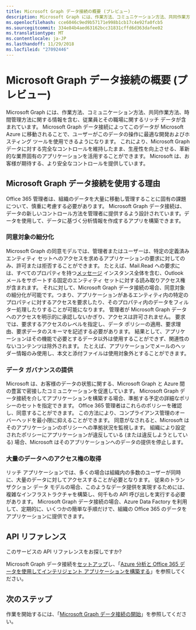 ```yaml
---
title: Microsoft Graph データ接続の概要 (プレビュー)
description: Microsoft Graph には、作業方法、コミュニケーション方法、共同作業方法、時間管理方法に関する情報を含む、従業員とその職場に関するリッチ データが含まれています。 Microsoft Graph データ接続によってこのデータが Microsoft Azure に移動されることで、ユーザーがこのデータの操作に最適な開発およびホスティング ツールを使用できるようになります。 これにより、Microsoft Graph データに対する完全なコントロールを維持したまま、生産性を向上させる、革新的な業界固有のアプリケーションを活用することができます。 Microsoft は、お客様が期待する、より安全なコントロールを提供しています。
ms.openlocfilehash: cce6046c9ed9b57171e998b1cb17c4e92fa0fcb5
ms.sourcegitcommit: 334e84b4aed63162bcc31831cffd6d363dafee02
ms.translationtype: MT
ms.contentlocale: ja-JP
ms.lasthandoff: 11/29/2018
ms.locfileid: "27092446"
---
```

# <a name="overview-of-microsoft-graph-data-connect-preview"></a>Microsoft Graph データ接続の概要 (プレビュー)
Microsoft Graph には、作業方法、コミュニケーション方法、共同作業方法、時間管理方法に関する情報を含む、従業員とその職場に関するリッチ データが含まれています。 Microsoft Graph データ接続によってこのデータが Microsoft Azure に移動されることで、ユーザーがこのデータの操作に最適な開発およびホスティング ツールを使用できるようになります。 これにより、Microsoft Graph データに対する完全なコントロールを維持したまま、生産性を向上させる、革新的な業界固有のアプリケーションを活用することができます。 Microsoft は、お客様が期待する、より安全なコントロールを提供しています。

## <a name="why-use-microsoft-graph-data-connect"></a>Microsoft Graph データ接続を使用する理由
Office 365 管理者は、組織のデータを大量に移動し管理することに固有の課題について、慎重に考慮する必要があります。 Microsoft Graph データ接続は、データの新しいコントロール方法を管理者に提供するよう設計されています。データを使用して、データに基づく分析情報を作成するアプリを構築できます。 

### <a name="enable-granular-consent"></a>同意対象の細分化

Microsoft Graph の同意モデルでは、管理者またはユーザーは、特定の定義済みエンティティ セットへのアクセスを求めるアプリケーションの要求に対してのみ、許可または拒否することができます。 たとえば、Mail.Read への要求には、すべてのプロパティを持つ[メッセージ](/graph/api/resources/message?view=graph-rest-1.0) インスタンス全体を含む、Outlook メールをサポートする固定のエンティティ セットに対する読み取りアクセス権が含まれます。 それに対して、Microsoft Graph データ接続の場合、同意対象の細分化が可能です。つまり、アプリケーションがあるエンティティ内の特定のプロパティに対するアクセスを要求したり、そのプロパティ内のデータをフィルター処理したりすることが可能になります。 管理者が Microsoft Graph データへのアクセスを明示的に承認しないかぎり、アクセスは許可されません。 要求では、要求するアクセスのレベルを指定し、データ ポリシーの適用、要求理由、要求データのスキーマを記述する必要があります。 結果として、アプリケーションはその機能で必要とするデータ以外は使用することができず、関連性のないコンテンツは除外されます。 たとえば、アプリケーションでメールのヘッダー情報のみ使用し、本文と添付ファイルは使用対象外とすることができます。 

### <a name="provide-data-governance"></a>データ ガバナンスの提供
Microsoft は、お客様のデータの状態に関する、Microsoft Graph と Azure 間の豊富で密接したコミュニケーションを促進しています。 Microsoft Graph データ接続を介してアプリケーションを構築する場合、準拠する予定の詳細なポリシーのセットを指定できます。 Office 365 管理者はこれらのポリシーを確認し、同意することができます。 この方法により、コンプライアンス管理のオーバーヘッドを最小限に抑えることができます。 同意がなされると、Microsoft はそのアプリケーションのポリシーへの準拠状況を監視します。 組織により設定されたポリシーにアプリケーションが違反している (または違反しようとしている) 場合、Microsoft はそのアプリケーションへのデータの提供を停止します。 

### <a name="get-access-to-data-at-scale"></a>大量のデータへのアクセス権の取得
リッチ アプリケーションでは、多くの場合は組織内の多数のユーザーが同時に、大量のデータに対してアクセスすることが必要となります。 従来のトランザクション データ モデルの場合、このようなデータ提供を実現するためには、複雑なインフラストラクチャを構築し、何千もの API 呼び出しを実行する必要があります。 Microsoft Graph データ接続の場合、Azure Data Factory を利用して、定期的に、いくつかの簡単な手順だけで、組織の Office 365 のデータをアプリケーションに提供できます。

## <a name="api-reference"></a>API リファレンス
このサービスの API リファレンスをお探しですか?

Microsoft Graph データ接続を[セットアップ](data-connect-get-started.md)し、「[Azure 分析と Office 365 データを使用してインテリジェント アプリケーションを構築する](https://github.com/OfficeDev/MS-Graph-Data-Connect/wiki)」を参照してください。


## <a name="next-steps"></a>次のステップ
作業を開始するには、「[Microsoft Graph データ接続の開始](data-connect-get-started.md)」を参照してください。

